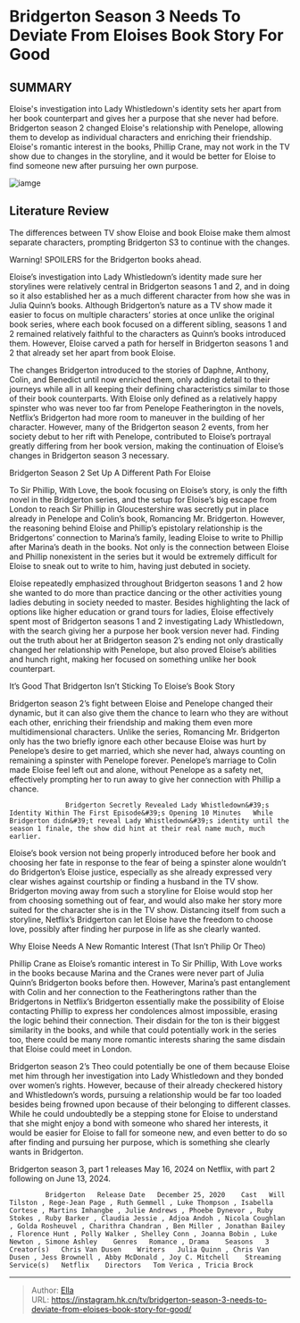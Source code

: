 # Bridgerton Season 3 Needs To Deviate From Eloises Book Story For Good


## SUMMARY 



  Eloise&#39;s investigation into Lady Whistledown&#39;s identity sets her apart from her book counterpart and gives her a purpose that she never had before.   Bridgerton season 2 changed Eloise&#39;s relationship with Penelope, allowing them to develop as individual characters and enriching their friendship.   Eloise&#39;s romantic interest in the books, Phillip Crane, may not work in the TV show due to changes in the storyline, and it would be better for Eloise to find someone new after pursuing her own purpose.  

![iamge](https://static1.srcdn.com/wordpress/wp-content/uploads/2023/12/calam-lynch-as-theo-sharpe-and-claudia-jessie-as-eloise-bridgerton-in-bridgerton-season-2.jpg)

## Literature Review
The differences between TV show Eloise and book Eloise make them almost separate characters, prompting Bridgerton S3 to continue with the changes.




Warning! SPOILERS for the Bridgerton books ahead.




Eloise’s investigation into Lady Whistledown’s identity made sure her storylines were relatively central in Bridgerton seasons 1 and 2, and in doing so it also established her as a much different character from how she was in Julia Quinn’s books. Although Bridgerton’s nature as a TV show made it easier to focus on multiple characters’ stories at once unlike the original book series, where each book focused on a different sibling, seasons 1 and 2 remained relatively faithful to the characters as Quinn’s books introduced them. However, Eloise carved a path for herself in Bridgerton seasons 1 and 2 that already set her apart from book Eloise.

The changes Bridgerton introduced to the stories of Daphne, Anthony, Colin, and Benedict until now enriched them, only adding detail to their journeys while all in all keeping their defining characteristics similar to those of their book counterparts. With Eloise only defined as a relatively happy spinster who was never too far from Penelope Featherington in the novels, Netflix’s Bridgerton had more room to maneuver in the building of her character. However, many of the Bridgerton season 2 events, from her society debut to her rift with Penelope, contributed to Eloise’s portrayal greatly differing from her book version, making the continuation of Eloise’s changes in Bridgerton season 3 necessary.





 Bridgerton Season 2 Set Up A Different Path For Eloise 
         

To Sir Phillip, With Love, the book focusing on Eloise’s story, is only the fifth novel in the Bridgerton series, and the setup for Eloise’s big escape from London to reach Sir Phillip in Gloucestershire was secretly put in place already in Penelope and Colin’s book, Romancing Mr. Bridgerton. However, the reasoning behind Eloise and Phillip’s epistolary relationship is the Bridgertons’ connection to Marina’s family, leading Eloise to write to Phillip after Marina’s death in the books. Not only is the connection between Eloise and Phillip nonexistent in the series but it would be extremely difficult for Eloise to sneak out to write to him, having just debuted in society.

Eloise repeatedly emphasized throughout Bridgerton seasons 1 and 2 how she wanted to do more than practice dancing or the other activities young ladies debuting in society needed to master. Besides highlighting the lack of options like higher education or grand tours for ladies, Eloise effectively spent most of Bridgerton seasons 1 and 2 investigating Lady Whistledown, with the search giving her a purpose her book version never had. Finding out the truth about her at Bridgerton season 2’s ending not only drastically changed her relationship with Penelope, but also proved Eloise’s abilities and hunch right, making her focused on something unlike her book counterpart.






 It’s Good That Bridgerton Isn’t Sticking To Eloise’s Book Story 
          

Bridgerton season 2’s fight between Eloise and Penelope changed their dynamic, but it can also give them the chance to learn who they are without each other, enriching their friendship and making them even more multidimensional characters. Unlike the series, Romancing Mr. Bridgerton only has the two briefly ignore each other because Eloise was hurt by Penelope’s desire to get married, which she never had, always counting on remaining a spinster with Penelope forever. Penelope’s marriage to Colin made Eloise feel left out and alone, without Penelope as a safety net, effectively prompting her to run away to give her connection with Phillip a chance.

                  Bridgerton Secretly Revealed Lady Whistledown&#39;s Identity Within The First Episode&#39;s Opening 10 Minutes   While Bridgerton didn&#39;t reveal Lady Whistledown&#39;s identity until the season 1 finale, the show did hint at their real name much, much earlier.    




Eloise’s book version not being properly introduced before her book and choosing her fate in response to the fear of being a spinster alone wouldn’t do Bridgerton’s Eloise justice, especially as she already expressed very clear wishes against courtship or finding a husband in the TV show. Bridgerton moving away from such a storyline for Eloise would stop her from choosing something out of fear, and would also make her story more suited for the character she is in the TV show. Distancing itself from such a storyline, Netflix’s Bridgerton can let Eloise have the freedom to choose love, possibly after finding her purpose in life as she clearly wanted.



 Why Eloise Needs A New Romantic Interest (That Isn’t Philip Or Theo) 
          

Phillip Crane as Eloise’s romantic interest in To Sir Phillip, With Love works in the books because Marina and the Cranes were never part of Julia Quinn’s Bridgerton books before then. However, Marina’s past entanglement with Colin and her connection to the Featheringtons rather than the Bridgertons in Netflix’s Bridgerton essentially make the possibility of Eloise contacting Phillip to express her condolences almost impossible, erasing the logic behind their connection. Their disdain for the ton is their biggest similarity in the books, and while that could potentially work in the series too, there could be many more romantic interests sharing the same disdain that Eloise could meet in London.




Bridgerton season 2’s Theo could potentially be one of them because Eloise met him through her investigation into Lady Whistledown and they bonded over women’s rights. However, because of their already checkered history and Whistledown’s words, pursuing a relationship would be far too loaded besides being frowned upon because of their belonging to different classes. While he could undoubtedly be a stepping stone for Eloise to understand that she might enjoy a bond with someone who shared her interests, it would be easier for Eloise to fall for someone new, and even better to do so after finding and pursuing her purpose, which is something she clearly wants in Bridgerton.



Bridgerton season 3, part 1 releases May 16, 2024 on Netflix, with part 2 following on June 13, 2024.




             Bridgerton   Release Date   December 25, 2020    Cast   Will Tilston , Rege-Jean Page , Ruth Gemmell , Luke Thompson , Isabella Cortese , Martins Imhangbe , Julie Andrews , Phoebe Dynevor , Ruby Stokes , Ruby Barker , Claudia Jessie , Adjoa Andoh , Nicola Coughlan , Golda Rosheuvel , Charithra Chandran , Ben Miller , Jonathan Bailey , Florence Hunt , Polly Walker , Shelley Conn , Joanna Bobin , Luke Newton , Simone Ashley    Genres   Romance , Drama    Seasons   3    Creator(s)   Chris Van Dusen    Writers   Julia Quinn , Chris Van Dusen , Jess Brownell , Abby McDonald , Joy C. Mitchell    Streaming Service(s)   Netflix    Directors   Tom Verica , Tricia Brock       





---

> Author: [Ella](https://instagram.hk.cn/)  
> URL: https://instagram.hk.cn/tv/bridgerton-season-3-needs-to-deviate-from-eloises-book-story-for-good/  

